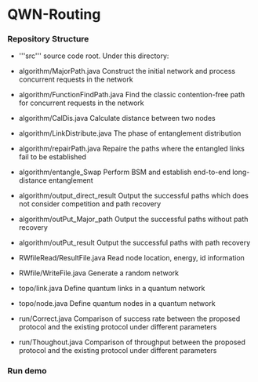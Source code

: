 # QWN-Routing
### Repository Structure
- '''src''' source code root. Under this directory:

- algorithm/MajorPath.java          Construct the initial network and process concurrent requests in the network
- algorithm/FunctionFindPath.java   Find the classic contention-free path for concurrent requests in the network
- algorithm/CalDis.java             Calculate distance between two nodes
- algorithm/LinkDistribute.java     The phase of entanglement distribution
- algorithm/repairPath.java         Repaire the paths where the entangled links fail to be established
- algorithm/entangle_Swap           Perform BSM and establish end-to-end long-distance entanglement
- algorithm/output_direct_result    Output the successful paths which does not consider competition and path recovery
- algorithm/outPut_Major_path       Output the successful paths without path recovery
- algorithm/outPut_result           Output the successful paths with path recovery


- RWfileRead/ResultFile.java        Read node location, energy, id information
- RWfile/WriteFile.java             Generate a random network 

- topo/link.java                    Define quantum links in a quantum network
- topo/node.java                    Define quantum nodes in a quantum network
  
- run/Correct.java                  Comparison of success rate between the proposed protocol and the existing protocol under different parameters
- run/Thoughout.java                Comparison of throughput between the proposed protocol and the existing protocol under different parameters



### Run demo

